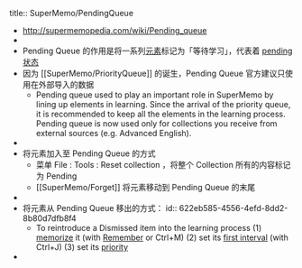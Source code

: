title:: SuperMemo/PendingQueue

- http://supermemopedia.com/wiki/Pending_queue
-
- Pending Queue 的作用是将一系列[元素]([[SuperMemo/Element]])标记为「等待学习」，代表着  [pending 状态](((622eb6bc-9773-40a5-9165-c8fbff4d856d)))
- 因为 [[SuperMemo/PriorityQueue]] 的诞生，Pending Queue 官方建议只使用在外部导入的数据
	- Pending queue used to play an important role in SuperMemo by lining up elements in learning. Since the arrival of the priority queue, it is recommended to keep all the elements in the learning process. Pending queue is now used only for collections you receive from external sources (e.g. Advanced English).
-
- 将元素加入至 Pending Queue 的方式
	- 菜单 File : Tools : Reset collection ，将整个 Collection 所有的内容标记为 Pending
	- [[SuperMemo/Forget]] 将元素移动到 Pending Queue 的末尾
-
- 将元素从 Pending Queue 移出的方式：
  id:: 622eb585-4556-4efd-8dd2-8b80d7dfb8f4
	- To reintroduce a Dismissed item into the learning process 
	  (1) [memorize]([[SuperMemo/Memorize]]) it (with [Remember]([[SuperMemo/Remember]]) or Ctrl+M)
	  (2) set its [first interval](http://supermemopedia.com/wiki/First_interval) (with Ctrl+J)
	  (3) set its [priority]([[SuperMemo/Priority]])
-